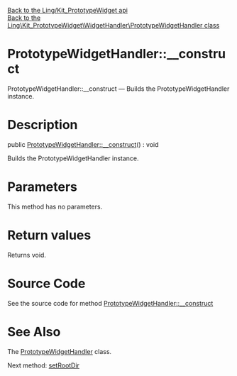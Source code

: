 [Back to the Ling/Kit_PrototypeWidget api](https://github.com/lingtalfi/Kit_PrototypeWidget/blob/master/doc/api/Ling/Kit_PrototypeWidget.md)<br>
[Back to the Ling\Kit_PrototypeWidget\WidgetHandler\PrototypeWidgetHandler class](https://github.com/lingtalfi/Kit_PrototypeWidget/blob/master/doc/api/Ling/Kit_PrototypeWidget/WidgetHandler/PrototypeWidgetHandler.md)


PrototypeWidgetHandler::__construct
================



PrototypeWidgetHandler::__construct — Builds the PrototypeWidgetHandler instance.




Description
================


public [PrototypeWidgetHandler::__construct](https://github.com/lingtalfi/Kit_PrototypeWidget/blob/master/doc/api/Ling/Kit_PrototypeWidget/WidgetHandler/PrototypeWidgetHandler/__construct.md)() : void




Builds the PrototypeWidgetHandler instance.




Parameters
================

This method has no parameters.


Return values
================

Returns void.








Source Code
===========
See the source code for method [PrototypeWidgetHandler::__construct](https://github.com/lingtalfi/Kit_PrototypeWidget/blob/master/WidgetHandler/PrototypeWidgetHandler.php#L47-L50)


See Also
================

The [PrototypeWidgetHandler](https://github.com/lingtalfi/Kit_PrototypeWidget/blob/master/doc/api/Ling/Kit_PrototypeWidget/WidgetHandler/PrototypeWidgetHandler.md) class.

Next method: [setRootDir](https://github.com/lingtalfi/Kit_PrototypeWidget/blob/master/doc/api/Ling/Kit_PrototypeWidget/WidgetHandler/PrototypeWidgetHandler/setRootDir.md)<br>

